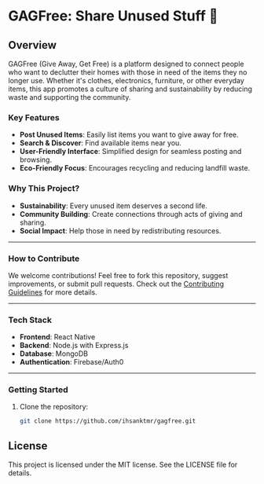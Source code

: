 # GAGFree: Share Unused Stuff 🌱

## Overview

GAGFree (Give Away, Get Free) is a platform designed to connect people who want to declutter their homes with those in need of the items they no longer use. Whether it's clothes, electronics, furniture, or other everyday items, this app promotes a culture of sharing and sustainability by reducing waste and supporting the community.

### Key Features

- **Post Unused Items**: Easily list items you want to give away for free.
- **Search & Discover**: Find available items near you.
- **User-Friendly Interface**: Simplified design for seamless posting and browsing.
- **Eco-Friendly Focus**: Encourages recycling and reducing landfill waste.

### Why This Project?

- **Sustainability**: Every unused item deserves a second life.
- **Community Building**: Create connections through acts of giving and sharing.
- **Social Impact**: Help those in need by redistributing resources.

---

### How to Contribute

We welcome contributions! Feel free to fork this repository, suggest improvements, or submit pull requests. Check out the [Contributing Guidelines](CONTRIBUTING.md) for more details.

---

### Tech Stack

- **Frontend**: React Native
- **Backend**: Node.js with Express.js
- **Database**: MongoDB
- **Authentication**: Firebase/Auth0

---

### Getting Started

1. Clone the repository:
   ```bash
   git clone https://github.com/ihsanktmr/gagfree.git
   ```

## License

This project is licensed under the MIT license. See the LICENSE file for details.
